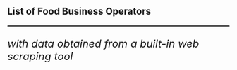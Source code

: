 ## List of Food Business Operators

<hr style="border:2px solid gray"> </hr>

<p style="font-size:18pt; font-style:italic"> with data obtained from a built-in web scraping tool </p>
